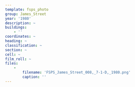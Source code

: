 ```yaml
---
template: fsps_photo
group: James_Street
year: '1980'
description: ~
buildings:
    - ''
coordinates: ~
heading: ~
classification: ~
section: ~
cell: ~
film_roll: ~
files:
    -
        filename: 'FSPS_James_Street_008,_7-1-D,_1980.png'
        caption: ''
---
```


